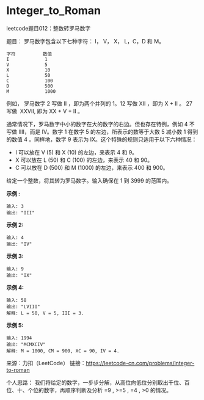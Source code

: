 # Integer_to_Roman
leetcode题目012：整数转罗马数字

题目：
罗马数字包含以下七种字符： I， V， X， L，C，D 和 M。

    字符          数值
    I             1
    V             5
    X             10
    L             50
    C             100
    D             500
    M             1000
例如， 罗马数字 2 写做 II ，即为两个并列的 1。12 写做 XII ，即为 X + II 。 27 写做  XXVII, 即为 XX + V + II 。

通常情况下，罗马数字中小的数字在大的数字的右边。但也存在特例，例如 4 不写做 IIII，而是 IV。数字 1 在数字 5 的左边，所表示的数等于大数 5 减小数 1 得到的数值 4 。同样地，数字 9 表示为 IX。这个特殊的规则只适用于以下六种情况：

- I 可以放在 V (5) 和 X (10) 的左边，来表示 4 和 9。
- X 可以放在 L (50) 和 C (100) 的左边，来表示 40 和 90。  
- C 可以放在 D (500) 和 M (1000) 的左边，来表示 400 和 900。

给定一个整数，将其转为罗马数字。输入确保在 1 到 3999 的范围内。

**示例 :**

    输入: 3
    输出: "III"
**示例 2:**

    输入: 4
    输出: "IV"
**示例 3:**

    输入: 9
    输出: "IX"
**示例 4:**

    输入: 58
    输出: "LVIII"
    解释: L = 50, V = 5, III = 3.
**示例 5:**

    输入: 1994
    输出: "MCMXCIV"
    解释: M = 1000, CM = 900, XC = 90, IV = 4.

来源：力扣（LeetCode）
链接：https://leetcode-cn.com/problems/integer-to-roman


个人思路：
我们将给定的数字，一步步分解，从高位向低位分别取出千位、百位、十、个位的数字，再顺序判断及分析 =9 , >=5 , =4 , >0 的情况。
